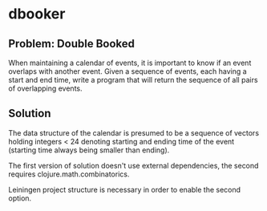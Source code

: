 # dbooker

## Problem: Double Booked

When maintaining a calendar of events, it is important to know if an event overlaps with another event.
Given a sequence of events, each having a start and end time, write a program that will return the sequence of all pairs of overlapping events.

## Solution

The data structure of the calendar is presumed to be a sequence of vectors holding integers < 24
denoting starting and ending time of the event (starting time always being smaller than ending).

The first version of solution doesn't use external dependencies, the second requires clojure.math.combinatorics.

Leiningen project structure is necessary in order to enable the second option.
